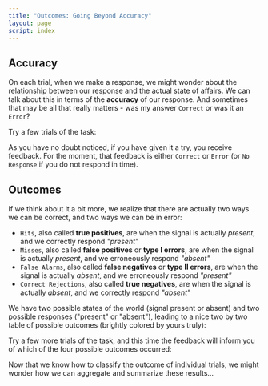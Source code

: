 ```yaml
---
title: "Outcomes: Going Beyond Accuracy"
layout: page
script: index
---
```


## Accuracy

On each trial, when we make a response, we might wonder about the relationship between our response
and the actual state of affairs. We can talk about this in terms of the **accuracy** of our
response. And sometimes that may be all that really matters - was my answer `Correct` or was it an
`Error`?

Try a few trials of the task:

<sdt-example-human>
  <sdt-control trials="5" run pause reset duration="1000" coherence=".5"></sdt-control>
  <rdk-task count="100" coherence=".5" trials="5" probability=".5"
    duration="1000" wait="1000" iti="500"></rdk-task>
  <sdt-response interactive trial feedback="accuracy"></sdt-response>
</sdt-example-human>

As you have no doubt noticed, if you have given it a try, you receive feedback. For
the moment, that feedback is either `Correct` or `Error` (or `No Response` if you do not respond in
time).

## Outcomes

If we think about it a bit more, we realize that there are actually two ways we can be correct, and
two ways we can be in error:

- `Hits`, also called **true positives**, are when the signal is actually *present*, and we
  correctly respond *"present"*
- `Misses`, also called **false positives** or **type I errors**, are when the signal is actually
  *present*, and we erroneously respond *"absent"*
- `False Alarms`, also called **false negatives** or **type II errors**, are when the signal is
  actually *absent*, and we erroneously respond *"present"*
- `Correct Rejections`, also called **true negatives**, are when the signal is actually *absent*,
  and we correctly respond *"absent"*<br>

We have two possible states of the world (signal present or absent) and two
possible responses ("present" or "absent"), leading to a nice two by two table of possible outcomes
(brightly colored by yours truly):

<sdt-example-interactive>
  <sdt-table></sdt-table>
</sdt-example-interactive>

Try a few more trials of the task, and this time the feedback will inform you of which of the four
possible outcomes occurred:

<sdt-example-human>
  <sdt-control trials="5" run pause reset duration="1000" coherence=".5"></sdt-control>
  <rdk-task count="100" coherence=".5" trials="5" probability=".5"
    duration="1000" wait="1000" iti="500"></rdk-task>
  <sdt-response interactive trial feedback="outcome"></sdt-response>
</sdt-example-human>

Now that we know how to classify the outcome of individual trials, we might wonder how we can
aggregate and summarize these results...
